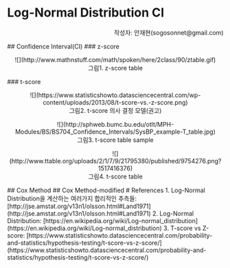 # Log-Normal Distribution CI
<p align='right'>작성자: 안재현(sogosonnet@gmail.com)</p>
## Confidence Interval(CI)
### z-score
<p align='center'>
    ![](http://www.mathnstuff.com/math/spoken/here/2class/90/ztable.gif)<br>
    그림1. z-score table
</p>
### t-score
<p align='center'>
    ![](https://www.statisticshowto.datasciencecentral.com/wp-content/uploads/2013/08/t-score-vs.-z-score.png)<br>
    그림2. t-score 의사 결정 모델(권고)
</p>
<p align='center'>
    ![](http://sphweb.bumc.bu.edu/otlt/MPH-Modules/BS/BS704_Confidence_Intervals/SysBP_example-T_table.jpg)<br>
    그림3. t-score table sample
</p>
<p align='center'>
    ![](http://www.ttable.org/uploads/2/1/7/9/21795380/published/9754276.png?1517416376)<br>
    그림4. t-score table
</p>
## Cox Method
## Cox Method-modified
# References
1. Log-Normal Distribution을 계산하는 여러가지 합리적인 추측들: [http://jse.amstat.org/v13n1/olsson.html#Land1971](http://jse.amstat.org/v13n1/olsson.html#Land1971)
2. Log-Normal Distribution: [https://en.wikipedia.org/wiki/Log-normal_distribution](https://en.wikipedia.org/wiki/Log-normal_distribution)
3. T-score vs Z-score: [https://www.statisticshowto.datasciencecentral.com/probability-and-statistics/hypothesis-testing/t-score-vs-z-score/](https://www.statisticshowto.datasciencecentral.com/probability-and-statistics/hypothesis-testing/t-score-vs-z-score/)